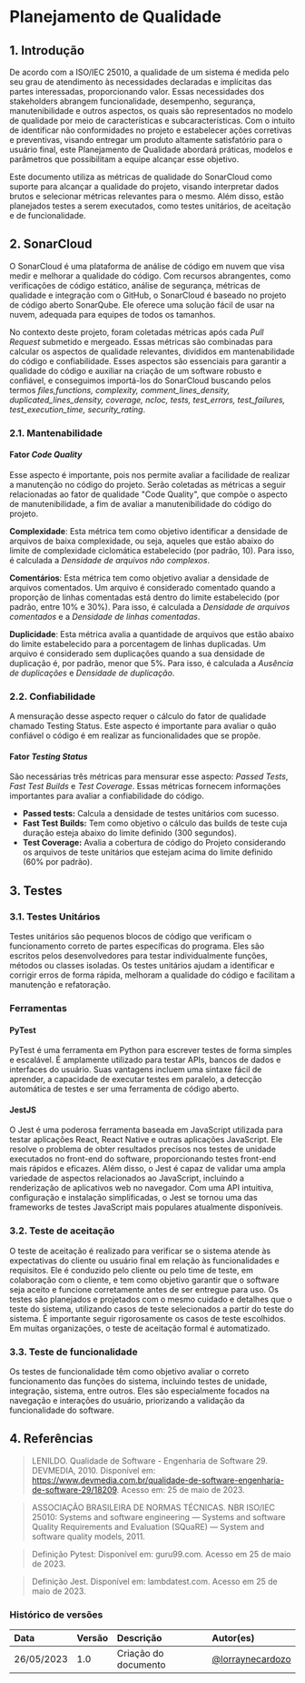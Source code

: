 # Planejamento de Qualidade

## 1. Introdução
De acordo com a ISO/IEC 25010, a qualidade de um sistema é medida pelo seu grau de atendimento às necessidades declaradas e implícitas das partes interessadas, proporcionando valor. Essas necessidades dos stakeholders abrangem funcionalidade, desempenho, segurança, manutenibilidade e outros aspectos, os quais são representados no modelo de qualidade por meio de características e subcaracterísticas. Com o intuito de identificar não conformidades no projeto e estabelecer ações corretivas e preventivas, visando entregar um produto altamente satisfatório para o usuário final, este Planejamento de Qualidade abordará práticas, modelos e parâmetros que possibilitam a equipe alcançar esse objetivo.

Este documento utiliza as métricas de qualidade do SonarCloud como suporte para alcançar a qualidade do projeto, visando interpretar dados brutos e selecionar métricas relevantes para o mesmo. Além disso, estão planejados testes a serem executados, como testes unitários, de aceitação e de funcionalidade.

## 2. SonarCloud
O SonarCloud é uma plataforma de análise de código em nuvem que visa medir e melhorar a qualidade do código. Com recursos abrangentes, como verificações de código estático, análise de segurança, métricas de qualidade e integração com o GitHub, o SonarCloud é baseado no projeto de código aberto SonarQube. Ele oferece uma solução fácil de usar na nuvem, adequada para equipes de todos os tamanhos.

No contexto deste projeto, foram coletadas métricas após cada *Pull Request* submetido e mergeado. Essas métricas são combinadas para calcular os aspectos de qualidade relevantes, divididos em mantenabilidade do código e confiabilidade. Esses aspectos são essenciais para garantir a qualidade do código e auxiliar na criação de um software robusto e confiável, e conseguimos importá-los do SonarCloud buscando pelos termos *files,functions, complexity, comment_lines_density, duplicated_lines_density, coverage, ncloc, tests, test_errors, test_failures, test_execution_time, security_rating*.

### 2.1. Mantenabilidade
#### Fator *Code Quality*
Esse aspecto é importante, pois nos permite avaliar a facilidade de realizar a manutenção no código do projeto. Serão coletadas as métricas a seguir relacionadas ao fator de qualidade "Code Quality", que compõe o aspecto de manutenibilidade, a fim de avaliar a manutenibilidade do código do projeto.

**Complexidade**: Esta métrica tem como objetivo identificar a densidade de arquivos de baixa complexidade, ou seja, aqueles que estão abaixo do limite de complexidade ciclomática estabelecido (por padrão, 10). Para isso, é calculada a *Densidade de arquivos não complexos*.

**Comentários**: Esta métrica tem como objetivo avaliar a densidade de arquivos comentados. Um arquivo é considerado comentado quando a proporção de linhas comentadas está dentro do limite estabelecido (por padrão, entre 10% e 30%). Para isso, é calculada a *Densidade de arquivos comentados* e a *Densidade de linhas comentadas*.

**Duplicidade**: Esta métrica avalia a quantidade de arquivos que estão abaixo do limite estabelecido para a porcentagem de linhas duplicadas. Um arquivo é considerado sem duplicações quando a sua densidade de duplicação é, por padrão, menor que 5%. Para isso, é calculada a *Ausência de duplicações* e *Densidade de duplicação*.

### 2.2. Confiabilidade
A mensuração desse aspecto requer o cálculo do fator de qualidade chamado Testing Status. Este aspecto é importante para avaliar o quão confiável o código é em realizar as funcionalidades que se propõe.

#### Fator *Testing Status*
São necessárias três métricas para mensurar esse aspecto: *Passed Tests*, *Fast Test Builds* e *Test Coverage*. Essas métricas fornecem informações importantes para avaliar a confiabilidade do código.

- **Passed tests:** Calcula a densidade de testes unitários com sucesso. 
- **Fast Test Builds:** Tem como objetivo o cálculo das builds de teste cuja duração esteja abaixo do limite definido (300 segundos).
- **Test Coverage:** Avalia a cobertura de código do Projeto considerando os arquivos de teste unitários que estejam acima do limite definido (60% por padrão).

## 3. Testes

### 3.1. Testes Unitários
Testes unitários são pequenos blocos de código que verificam o funcionamento correto de partes específicas do programa. Eles são escritos pelos desenvolvedores para testar individualmente funções, métodos ou classes isoladas. Os testes unitários ajudam a identificar e corrigir erros de forma rápida, melhoram a qualidade do código e facilitam a manutenção e refatoração.

### Ferramentas
#### PyTest
PyTest é uma ferramenta em Python para escrever testes de forma simples e escalável. É amplamente utilizado para testar APIs, bancos de dados e interfaces do usuário. Suas vantagens incluem uma sintaxe fácil de aprender, a capacidade de executar testes em paralelo, a detecção automática de testes e ser uma ferramenta de código aberto.

#### JestJS
O Jest é uma poderosa ferramenta baseada em JavaScript utilizada para testar aplicações React, React Native e outras aplicações JavaScript. Ele resolve o problema de obter resultados precisos nos testes de unidade executados no front-end do software, proporcionando testes front-end mais rápidos e eficazes. Além disso, o Jest é capaz de validar uma ampla variedade de aspectos relacionados ao JavaScript, incluindo a renderização de aplicativos web no navegador. Com uma API intuitiva, configuração e instalação simplificadas, o Jest se tornou uma das frameworks de testes JavaScript mais populares atualmente disponíveis.

### 3.2. Teste de aceitação
O teste de aceitação é realizado para verificar se o sistema atende às expectativas do cliente ou usuário final em relação às funcionalidades e requisitos. Ele é conduzido pelo cliente ou pelo time de teste, em colaboração com o cliente, e tem como objetivo garantir que o software seja aceito e funcione corretamente antes de ser entregue para uso. Os testes são planejados e projetados com o mesmo cuidado e detalhes que o teste do sistema, utilizando casos de teste selecionados a partir do teste do sistema. É importante seguir rigorosamente os casos de teste escolhidos. Em muitas organizações, o teste de aceitação formal é automatizado.

### 3.3. Teste de funcionalidade
Os testes de funcionalidade têm como objetivo avaliar o correto funcionamento das funções do sistema, incluindo testes de unidade, integração, sistema, entre outros. Eles são especialmente focados na navegação e interações do usuário, priorizando a validação da funcionalidade do software.

## 4. Referências
> LENILDO. Qualidade de Software - Engenharia de Software 29. DEVMEDIA, 2010. Disponível em: https://www.devmedia.com.br/qualidade-de-software-engenharia-de-software-29/18209. Acesso em: 25 de maio de 2023.


> ASSOCIAÇÃO BRASILEIRA DE NORMAS TÉCNICAS. NBR ISO/IEC 25010: Systems and software engineering — Systems and software Quality Requirements and Evaluation (SQuaRE) — System and software quality models, 2011.

> Definição Pytest: Disponível em: guru99.com. Acesso em 25 de maio de 2023.

> Definição Jest. Disponível em: lambdatest.com. Acesso em 25 de maio de 2023.


### Histórico de versões

| Data | Versão | Descrição | Autor(es) |
|:- |:- |:- |:- |
| 26/05/2023 | 1.0 | Criação do documento | [@lorraynecardozo](https://github.com/LorrayneCardozo) 